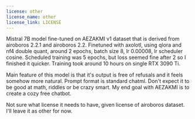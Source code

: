 ```yaml
---
license: other
license_name: other
license_link: LICENSE
---
```

Mistral 7B model fine-tuned on AEZAKMI v1 dataset that is derived from airoboros 2.2.1 and airoboros 2.2.
Finetuned with axolotl, using qlora and nf4 double quant, around 2 epochs, batch size 8, lr 0.00008, lr scheduler cosine. Scheduled training was 5 epochs, but loss seemed fine after 2 so I finished it quicker. 
Training took around 10 hours on single RTX 3090 Ti.

Main feature of this model is that it's output is free of refusals and it feels somehow more natural.
Prompt format is standard chatml. 
Don't expect it to be good at math, riddles or be crazy smart. My end goal with AEZAKMI is to create a cozy free chatbot. 


Not sure what license it needs to have, given license of airoboros dataset. I'll leave it as other for now. 
